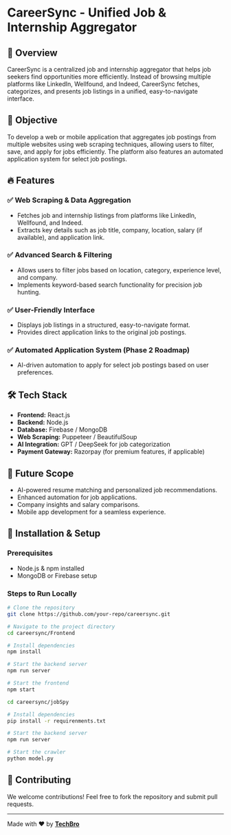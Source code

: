 # CareerSync - Unified Job & Internship Aggregator

## 🚀 Overview
CareerSync is a centralized job and internship aggregator that helps job seekers find opportunities more efficiently. Instead of browsing multiple platforms like LinkedIn, Wellfound, and Indeed, CareerSync fetches, categorizes, and presents job listings in a unified, easy-to-navigate interface.

## 🎯 Objective
To develop a web or mobile application that aggregates job postings from multiple websites using web scraping techniques, allowing users to filter, save, and apply for jobs efficiently. The platform also features an automated application system for select job postings.

## 🔥 Features 
### ✅ Web Scraping & Data Aggregation
- Fetches job and internship listings from platforms like LinkedIn, Wellfound, and Indeed.
- Extracts key details such as job title, company, location, salary (if available), and application link.

### ✅ Advanced Search & Filtering
- Allows users to filter jobs based on location, category, experience level, and company.
- Implements keyword-based search functionality for precision job hunting.

### ✅ User-Friendly Interface
- Displays job listings in a structured, easy-to-navigate format.
- Provides direct application links to the original job postings.

### ✅ Automated Application System (Phase 2 Roadmap)
- AI-driven automation to apply for select job postings based on user preferences.

## 🛠️ Tech Stack
- **Frontend:** React.js
- **Backend:** Node.js
- **Database:** Firebase / MongoDB
- **Web Scraping:** Puppeteer / BeautifulSoup
- **AI Integration:** GPT / DeepSeek for job categorization
- **Payment Gateway:** Razorpay (for premium features, if applicable)

## 🔮 Future Scope
- AI-powered resume matching and personalized job recommendations.
- Enhanced automation for job applications.
- Company insights and salary comparisons.
- Mobile app development for a seamless experience.

## 🚀 Installation & Setup
### Prerequisites
- Node.js & npm installed
- MongoDB or Firebase setup

### Steps to Run Locally
```bash
# Clone the repository
git clone https://github.com/your-repo/careersync.git

# Navigate to the project directory
cd careersync/Frontend

# Install dependencies
npm install

# Start the backend server
npm run server

# Start the frontend
npm start
```

```bash
cd careersync/jobSpy

# Install dependencies
pip install -r requirenments.txt

# Start the backend server
npm run server

# Start the crawler
python model.py
```

## 🤝 Contributing
We welcome contributions! Feel free to fork the repository and submit pull requests.

---
Made with ❤️ by **[TechBro](https://github.com/TECH-BROO)**

